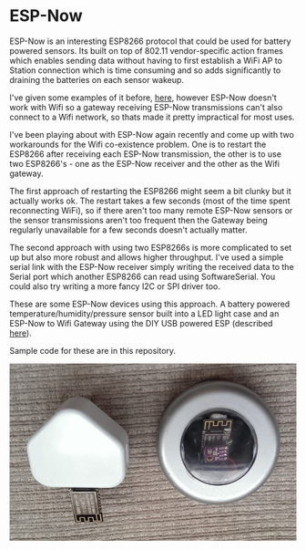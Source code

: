 # ESP-Now

ESP-Now is an interesting ESP8266 protocol that could be used for battery powered sensors. Its built on top of 802.11 vendor-specific action frames which enables sending data without having to first establish a WiFi AP to Station connection which is time consuming and so adds significantly to draining the batteries on each sensor wakeup.  

I've given some examples of it before, [here](https://github.com/HarringayMakerSpace/IoT/tree/master/ESP-Now), however ESP-Now doesn't work with Wifi so a gateway receiving ESP-Now transmissions can't also connect to a Wifi network, so thats made it pretty impractical for most uses.

I've been playing about with ESP-Now again recently and come up with two workarounds for the Wifi co-existence problem. One is to restart the ESP8266 after receiving each ESP-Now transmission, the other is to use two ESP8266's - one as the ESP-Now receiver and the other as the Wifi gateway.

The first approach of restarting the ESP8266 might seem a bit clunky but it actually works ok. The restart takes a few seconds (most of the time spent reconnecting WiFi), so if there aren't too many remote ESP-Now sensors or the sensor transmissions aren't too frequent then the Gateway being regularly unavailable for a few seconds doesn't actually matter.

The second approach with using two ESP8266s is more complicated to set up but also more robust and allows higher throughput. I've used a simple serial link with the ESP-Now receiver simply writing the received data to the Serial port which another ESP8266 can read using SoftwareSerial. You could also try writing a more fancy I2C or SPI driver too. 

These are some ESP-Now devices using this approach. A battery powered temperature/humidity/pressure sensor built into a LED light case and an ESP-Now to Wifi Gateway using the DIY USB powered ESP (described [here](https://github.com/HarringayMakerSpace/usb-esp)). 

Sample code for these are in this repository.

![Alt text](/doc/devices.jpg?raw=true "ESP-Now sensor and Wifi Gateway")

